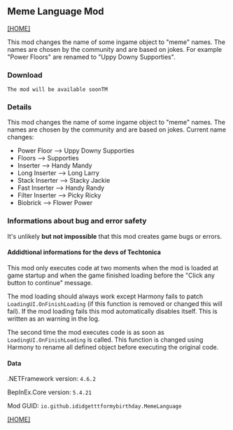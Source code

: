 ## Meme Language Mod

[[HOME]](index.md)

This mod changes the name of some ingame object to "meme" names. The names are chosen by the community and are based on jokes. For example "Power Floors" are renamed to "Uppy Downy Supporties".

### Download

`The mod will be available soonTM`

### Details

This mod changes the name of some ingame object to "meme" names. The names are chosen by the community and are based on jokes.
Current name changes:
- Power Floor     -->   Uppy Downy Supporties
- Floors          -->   Supporties
- Inserter        -->   Handy Mandy
- Long Inserter   -->   Long Larry
- Stack Inserter  -->   Stacky Jackie
- Fast Inserter   -->   Handy Randy
- Filter Inserter -->   Picky Ricky
- Biobrick        -->   Flower Power

### Informations about bug and error safety

It's unlikely **but not impossible** that this mod creates game bugs or errors.

#### Addidtional informations for the devs of Techtonica

This mod only executes code at two moments when the mod is loaded at game startup and when the game finished loading before the "Click any button to continue" message.

The mod loading should always work except Harmony fails to patch `LoadingUI.OnFinishLoading` (if this function is removed or changed this will fail). If the mod loading fails this mod automatically disables itself. This is written as an warning in the log.

The second time the mod executes code is as soon as `LoadingUI.OnFinishLoading` is called. This function is changed using Harmony to rename all defined object before executing the original code.

#### Data

.NETFramework version: `4.6.2`

BepInEx.Core version: `5.4.21`

Mod GUID: `io.github.ididgetttformybirthday.MemeLanguage`

[[HOME]](index.md)
